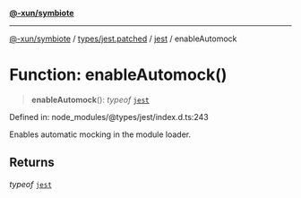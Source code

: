 [**@-xun/symbiote**](../../../../../README.md)

***

[@-xun/symbiote](../../../../../README.md) / [types/jest.patched](../../../README.md) / [jest](../README.md) / enableAutomock

# Function: enableAutomock()

> **enableAutomock**(): *typeof* [`jest`](../README.md)

Defined in: node\_modules/@types/jest/index.d.ts:243

Enables automatic mocking in the module loader.

## Returns

*typeof* [`jest`](../README.md)
